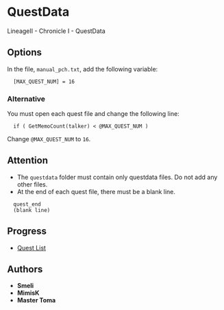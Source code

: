 # QuestData
LineageII - Chronicle I - QuestData

## Options
In the file, ```manual_pch.txt```, add the following variable:
```
  [MAX_QUEST_NUM] = 16
```

### Alternative
You must open each quest file and change the following line:
```
  if ( GetMemoCount(talker) < @MAX_QUEST_NUM )
```
Change ```@MAX_QUEST_NUM``` to ```16```.

## Attention
* The ```questdata``` folder must contain only questdata files. Do not add any other files.
* At the end of each quest file, there must be a blank line.

```
  quest_end
  (blank line)
```

## Progress
* [Quest List](https://github.com/MimisK13/QuestData/wiki/Quests)

## Authors
* **Smeli**
* **MimisK**
* **Master Toma**
